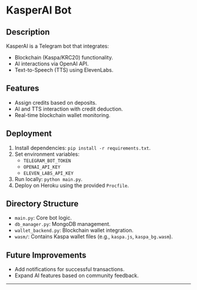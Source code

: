 
# KasperAI Bot

## Description
KasperAI is a Telegram bot that integrates:
- Blockchain (Kaspa/KRC20) functionality.
- AI interactions via OpenAI API.
- Text-to-Speech (TTS) using ElevenLabs.

## Features
- Assign credits based on deposits.
- AI and TTS interaction with credit deduction.
- Real-time blockchain wallet monitoring.

## Deployment
1. Install dependencies: `pip install -r requirements.txt`.
2. Set environment variables:
   - `TELEGRAM_BOT_TOKEN`
   - `OPENAI_API_KEY`
   - `ELEVEN_LABS_API_KEY`
3. Run locally: `python main.py`.
4. Deploy on Heroku using the provided `Procfile`.

## Directory Structure
- `main.py`: Core bot logic.
- `db_manager.py`: MongoDB management.
- `wallet_backend.py`: Blockchain wallet integration.
- `wasm/`: Contains Kaspa wallet files (e.g., `kaspa.js`, `kaspa_bg.wasm`).

## Future Improvements
- Add notifications for successful transactions.
- Expand AI features based on community feedback.

---
